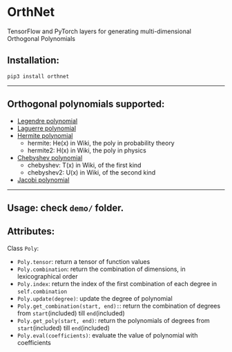 # OrthNet
TensorFlow and PyTorch layers for generating multi-dimensional Orthogonal Polynomials

## Installation:
`pip3 install orthnet`

---
## Orthogonal polynomials supported:
- [Legendre polynomial](https://en.wikipedia.org/wiki/Legendre_polynomials)
- [Laguerre polynomial](https://en.wikipedia.org/wiki/Laguerre_polynomials)
- [Hermite polynomial](https://en.wikipedia.org/wiki/Hermite_polynomials)
  - hermite: He(x) in Wiki, the poly in probability theory
  - hermite2: H(x) in Wiki, the poly in physics
- [Chebyshev polynomial](https://en.wikipedia.org/wiki/Chebyshev_polynomials)
  - chebyshev: T(x) in Wiki, of the first kind
  - chebyshev2: U(x) in Wiki, of the second kind
- [Jacobi polynomial](https://en.wikipedia.org/wiki/Jacobi_polynomials)

---
## Usage: check `demo/` folder.

## Attributes:
Class `Poly`:
- `Poly.tensor`: return a tensor of function values
- `Poly.combination`: return the combination of dimensions, in lexicographical order
- `Poly.index`: return the index of the first combination of each degree in `self.combination`
- `Poly.update(degree)`: update the degree of polynomial
- `Poly.get_combination(start, end):`: return the combination of degrees from `start`(included) till `end`(included)
- `Poly.get_poly(start, end)`: return the polynomials of degrees from `start`(included) till `end`(included)
- `Poly.eval(coefficients)`: evaluate the value of polynomial with coefficients
